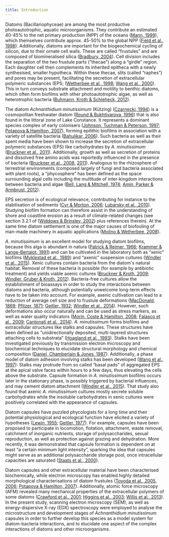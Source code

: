 ```yaml
---
title: Introduction
---
```


Diatoms (Bacillariophyceae) are among the most productive photoautotrophic, aquatic microorganisms. They contribute an estimated 40-45% to the net primary production (NPP) of the oceans ([Mann, 1999](http://www.phycologia.org/doi/abs/10.2216/i0031-8884-38-6-437.1)), which themselves contribute approx. 45-50% to the global NPP ([Field et al., 1998](http://www.sciencemag.org/content/281/5374/237)). Additionally, diatoms are important for the biogeochemical cycling of silicon, due to their ornate cell walls. These are called “frustules” and are composed of biomineralised silica ([Bradbury, 2004](http://dx.doi.org/10.1371/journal.pbio.0020306)). Cell division includes the separation of the two frustule parts (“thecae”) along a “girdle” region. Each daughter cell then complements its inherited epitheca with a newly synthesised, smaller hypotheca. Within these thecae, slits (called “raphes”) and pores may be present, facilitating the secretion of extracellular polymeric substances (EPS; ([Wetherbee et al., 1998](http://dx.doi.org/10.1046/j.1529-8817.1998.340009.x); [Wang et al., 2000](http://onlinelibrary.wiley.com/doi/10.1046/j.1529-8817.2000.99102.x/abstract)). This in turn conveys substrate attachment and motility to benthic diatoms, which often form biofilms with other photoautotrophic algae, as well as heterotrophic bacteria ([Buhmann, Kroth & Schleheck, 2012](http://onlinelibrary.wiley.com/doi/10.1111/j.1758-2229.2011.00315.x/abstract)).

The diatom *Achnanthidium minutissimum* (Kützing) ([Czarnecki, 1994](http://www.algaebase.org/search/species/detail/?species_id=Ge79396858528c750)) is a cosmopolitan freshwater diatom ([Round & Bukhtiyarova, 1996](http://www.tandfonline.com/doi/abs/10.1080/0269249X.1996.9705389)) that is also found in the littoral zone of Lake Constance. It represents a dominant species complex of early colonisers ([Johnson, Tuchman & Peterson, 1997](http://www.jstor.org/stable/1468140); [Potapova & Hamilton, 2007](http://onlinelibrary.wiley.com/doi/10.1111/j.1529-8817.2007.00332.x/abstract)), forming epilithic biofilms in association with a variety of satellite bacteria ([Bahulikar, 2006](http://kops.ub.uni-konstanz.de/handle/urn:nbn:de:bsz:352-opus-23773)). Such bacteria as well as their spent media have been shown to increase the secretion of extracellular polymeric substances (EPS) like carbohydrates by *A. minutissimum* ([Bruckner et al., 2011](http://onlinelibrary.wiley.com/doi/10.1111/j.1462-2920.2010.02411.x/full)). Additionally, growth as well as secretion of proteins and dissolved free amino acids was reportedly influenced in the presence of bacteria ([Bruckner et al., 2008](http://aem.asm.org/content/74/24/7740.full), [2011](http://onlinelibrary.wiley.com/doi/10.1111/j.1462-2920.2010.02411.x/full)). Analogous to the rhizosphere of terrestrial environments (composed largely of fungi and bacteria associated with plant roots), a “phycosphere” has been defined as the space surrounding algal cells including the multitude of inter-kingdom interactions between bacteria and algae ([Bell, Lang & Mitchell, 1974](http://www.aslo.org/lo/toc/vol_19/issue_5/0833.html); [Amin, Parker & Armbrust, 2012](http://mmbr.asm.org/content/76/3/667)).

EPS secretion is of ecological relevance, contributing for instance to the stabilisation of sediments ([Cyr & Morton, 2006](http://www.nrcresearchpress.com/doi/abs/10.1139/f06-079); [Lubarsky et al., 2010](http://dx.doi.org/10.1371/journal.pone.0013794)). Studying biofilm formation can therefore assist in the understanding of shore and coastline erosion as a result of climate-related changes (see section 3.2.1 of ([Widdows & Brinsley, 2002](http://www.sciencedirect.com/science/article/pii/S138511010200148X)) plus references therein). At the same time diatom settlement is one of the major causes of biofouling of man-made machinery in aquatic applications ([Molino & Wetherbee, 2008](http://www.tandfonline.com/doi/abs/10.1080/08927010802254583)).

*A. minutissimum* is an excellent model for studying diatom biofilms, because this alga is abundant in natura ([Patrick & Reimer, 1966](https://repositories.tdl.org/tamug-ir/handle/1969.3/20795); [Krammer & Lange-Bertalot, 1991](https://books.google.de/books?id=bjY7QAAACAAJ)) and can be cultivated in the laboratory both as “xenic” biofilms ([Myklestad et al., 1989](http://plankt.oxfordjournals.org/content/11/4/763)) and “axenic” suspension cultures ([Windler et al., 2015](http://onlinelibrary.wiley.com/doi/10.1111/jpy.12280/abstract)). Xenic cultures contain bacteria from the diatom's natural habitat. Removal of these bacteria is possible (for example by antibiotic treatment) and yields viable axenic cultures ([Bruckner & Kroth, 2009](http://onlinelibrary.wiley.com/doi/10.1111/j.1529-8817.2009.00708.x/abstract); [Windler, Gruber & Kroth, 2012](http://kops.uni-konstanz.de/handle/123456789/21968)). Bacteria-free cultures allow the establishment of bioassays in order to study the interactions between diatoms and bacteria, although potentially unwelcome long-term effects have to be taken into account. For example, axenic cultivation can lead to a reduction of average cell size and to frustule deformations ([MacDonald, 1869](http://www.tandfonline.com/doi/abs/10.1080/00222936908695866); [Pfitzer, 1871](http://books.google.de/books?id=DT89AQAAMAAJ); [Geitler, 1932](https://books.google.de/books?id=RZULAQAAIAAJ); [Windler et al., 2014](http://onlinelibrary.wiley.com/doi/10.1111/pre.12059/abstract)). However, such deformations also occur naturally and can be used as stress markers, as well as water quality indicators ([Morin, Coste & Hamilton, 2008](http://onlinelibrary.wiley.com/doi/10.1111/j.1529-8817.2008.00587.x/abstract); [Falasco et al., 2009](http://www.ajol.info/index.php/wsa/article/view/49185); [Cantonati et al., 2014](http://www.sciencedirect.com/science/article/pii/S0048969713011625)).
*A. minutissimum* forms biofilms and extracellular structures like stalks and capsules. These structures have been defined as “unidirectionally deposited, multi-layered structures attaching cells to substrata” ([Hoagland et al., 1993](http://onlinelibrary.wiley.com/doi/10.1111/j.0022-3646.1993.00537.x/abstract)). Stalks have been investigated previously by transmission electron microscopy and biochemical techniques to elucidate structural morphology and chemical composition ([Daniel, Chamberlain & Jones, 1987](http://www.tandfonline.com/doi/abs/10.1080/00071618700650131)). Additionally, a phase model of diatom adhesion involving stalks has been developed ([Wang et al., 1997](http://www.plantphysiol.org/content/113/4/1071)): Stalks may protrude from so called “basal pads” of aggregated EPS at the apical valve faces within hours to a few days, thus elevating the cells above the substrate. Capsule formation in *A. minutissimum* biofilms occurs later in the stationary phase, is possibly triggered by bacterial influences, and may cement diatom attachment ([Windler et al., 2015](http://onlinelibrary.wiley.com/doi/10.1111/jpy.12280/abstract)). That study also found that axenic *A. minutissimum* cultures mostly secrete soluble carbohydrates while the insoluble carbohydrates in xenic cultures were positively correlated with the appearance of capsules.

Diatom capsules have puzzled phycologists for a long time and their potential physiological and ecological function have elicited a variety of hypotheses ([Lewin, 1955](http://mic.sgmjournals.org/content/13/1/162); [Geitler, 1977](http://link.springer.com/article/10.1007/BF00986291)). For example, capsules have been proposed to participate in locomotion, flotation, attachment, waste removal, catchment of inorganic nutrients, storage of polysaccharides, sexual reproduction, as well as protection against grazing and dehydration. More recently, it was demonstrated that capsule formation is dependent on at least “a certain minimum light intensity”, sparking the idea that capsules might serve as an additional polysaccharide storage pool, once intracellular capacities are saturated ([Staats et al., 2000](http://www.int-res.com/abstracts/meps/v193/p261-269/)).

Diatom capsules and other extracellular material have been characterised biochemically, while electron microscopy has enabled highly detailed morphological characterisations of diatom frustules ([Toyoda et al., 2005](http://dx.doi.org/10.1080/09670260500150511), [2006](http://onlinelibrary.wiley.com/doi/10.1111/j.1440-1835.2006.00420.x/abstract); [Potapova & Hamilton, 2007](http://onlinelibrary.wiley.com/doi/10.1111/j.1529-8817.2007.00332.x/abstract)). Additionally, atomic force microscopy (AFM) revealed many mechanical properties of the extracellular polymers of some diatoms ([Crawford et al., 2001](http://onlinelibrary.wiley.com/doi/10.1046/j.1529-8817.2001.037004543.x/abstract); [Higgins et al., 2003](http://onlinelibrary.wiley.com/doi/10.1046/j.1529-8817.2003.02163.x/abstract); [Willis et al., 2013](http://onlinelibrary.wiley.com/doi/10.1111/jpy.12103/abstract)). In the present study, scanning electron microscopy (SEM), as well as energy-dispersive X-ray (EDX) spectroscopy were employed to analyse the microstructure and development stages of *Achnanthidium minutissimum* capsules in order to further develop this species as a model system for diatom-bacteria interactions, and to elucidate one aspect of the complex interactions of diatoms and other microorganisms.